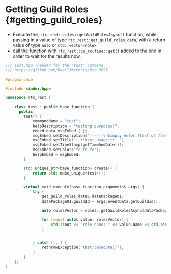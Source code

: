 Getting Guild Roles {#getting_guild_roles}
=============
- Execute the, `rtc_rest::roles::getGuildRolesAsync()` function, while passing in a value of type `rtc_rest::get_guild_roles_data`, with a return value of type `auto` or `std::vector<role>`.
- call the function with `rtc_rest::co_routine::get()` added to the end in order to wait for the results now.

```cpp
/// Test.hpp -header for the "test" command.
/// https://github.com/RealTimeChris/Rtc-REST

#pragma once

#include <index.hpp>

namespace rtc_rest {

	class test : public base_function {
	  public:
		test() {
			commandName = "test";
			helpDescription = "testing purposes!";
			embed_data msgEmbed { };
			msgEmbed.setDescription("------\nSimply enter !test or /test!\n------");
			msgEmbed.setTitle("__**test usage:**__");
			msgEmbed.setTimeStamp(getTimeAndDate());
			msgEmbed.setColor("fe_fe_fe");
			helpEmbed = msgEmbed;
		}

		std::unique_ptr<base_function> create() {
			return std::make_unique<test>();
		}

		virtual void execute(base_function_arguments& args) {
			try {
				get_guild_roles_data& dataPackage01;
				dataPackage01.guildId = args.eventData.getGuildId();

				auto rolesVector = roles::getGuildRolesAsync(dataPackage01).get();

				for (const auto& value: rolesVector) {
					std::cout << "role name: " << value.name << std::endl;
				}


			} catch (...) {
				rethrowException("test::execute()");
			}
		}
	};
}
```
